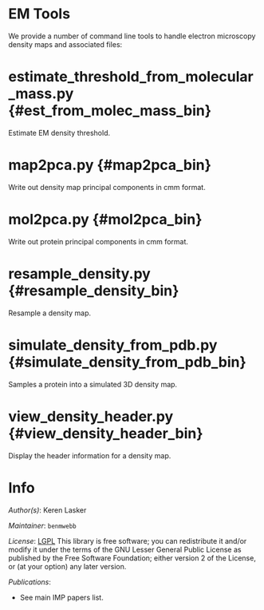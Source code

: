 # EM Tools

We provide a number of command line tools to handle electron microscopy
density maps and associated files: 

# estimate_threshold_from_molecular_mass.py {#est_from_molec_mass_bin}

Estimate EM density threshold.

# map2pca.py {#map2pca_bin}

Write out density map principal components in cmm format.

# mol2pca.py {#mol2pca_bin}

Write out protein principal components in cmm format.

# resample_density.py {#resample_density_bin}

Resample a density map.

# simulate_density_from_pdb.py {#simulate_density_from_pdb_bin}

Samples a protein into a simulated 3D density map.

# view_density_header.py {#view_density_header_bin}

Display the header information for a density map.

# Info

_Author(s)_: Keren Lasker

_Maintainer_: `benmwebb`

_License_: [LGPL](http://www.gnu.org/licenses/old-licenses/lgpl-2.1.html)
This library is free software; you can redistribute it and/or
modify it under the terms of the GNU Lesser General Public
License as published by the Free Software Foundation; either
version 2 of the License, or (at your option) any later version.

_Publications_:
 - See main IMP papers list.
